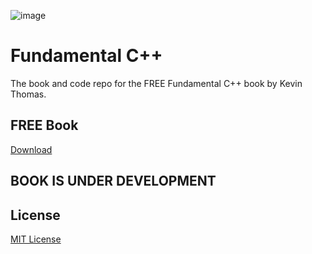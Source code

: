 ![image](https://raw.githubusercontent.com/mytechnotalent/Fundamental-CPP/main/Fundamental%20C%2B%2B.png)

# Fundamental C++
The book and code repo for the FREE Fundamental C++ book by Kevin Thomas.

## FREE Book
[Download](https://github.com/mytechnotalent/Fundamental-CPP/blob/main/Fundamental%20C%2B%2B%20(0x0004).pdf)

## BOOK IS UNDER DEVELOPMENT

## License
[MIT License](https://github.com/mytechnotalent/Fundamental-CPP/blob/main/LICENSE)
